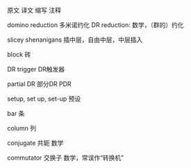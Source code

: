 原文	译文	缩写	注释

domino reduction	多米诺约化	DR	reduction: 数学，（群的）约化

slicey shenanigans	插中层，自由中层，中层插入		

block	砖		

DR trigger	DR触发器		

partial DR	部分DR	PDR	

setup, set up, set-up	预设		

bar	条		

column	列		

conjugate	共轭		数学

commutator	交换子		数学，常误作“转换机”
